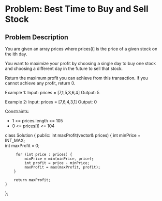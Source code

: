 # Problem: Best Time to Buy and Sell Stock

## Problem Description


You are given an array prices where prices[i] is the price of a given stock on the ith day.

You want to maximize your profit by choosing a single day to buy one stock and choosing a different day in the future to sell that stock.

Return the maximum profit you can achieve from this transaction. If you cannot achieve any profit, return 0.

 

Example 1:
Input: prices = [7,1,5,3,6,4]
Output: 5

Example 2:
Input: prices = [7,6,4,3,1]
Output: 0

Constraints:

- 1 <= prices.length <= 105
- 0 <= prices[i] <= 104

<!-- --------------------------solution in C++----------------------------- -->

class Solution {
public:
    int maxProfit(vector<int>& prices) {
        int minPrice = INT_MAX;  
        int maxProfit = 0;       
        
         for (int price : prices) {
             minPrice = min(minPrice, price);
             int profit = price - minPrice;
             maxProfit = max(maxProfit, profit);
        }
        
        return maxProfit;
    }
};